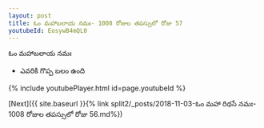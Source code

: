 ```yaml
---
layout: post
title: ఓం మహాబలాయ నమః- 1008 రోజుల తపస్సులో రోజు 57
youtubeId: EosywB4mQL0
---
```

 
 
 ఓం మహాబలాయ నమః  
 
 -  ఎవరికి గొప్ప బలం ఉంది 
 
  
 
  
 
 
 
 
 
 


{% include youtubePlayer.html id=page.youtubeId %}
 
[Next]({{ site.baseurl }}{% link  split2/_posts/2018-11-03-ఓం మహా రిథసే నమః- 1008 రోజుల తపస్సులో రోజు 56.md%})
 
